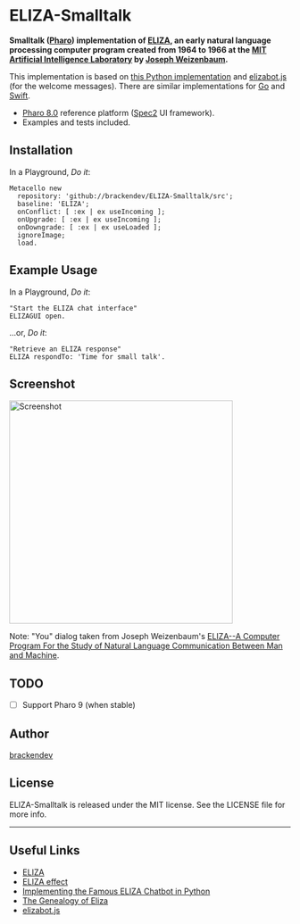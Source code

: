 ELIZA-Smalltalk
===============

**Smalltalk ([Pharo](https://www.pharo.org/)) implementation of [ELIZA](https://en.wikipedia.org/wiki/ELIZA), an early natural language processing computer program created from 1964 to 1966 at the [MIT Artificial Intelligence Laboratory](https://www.csail.mit.edu) by [Joseph Weizenbaum](https://en.wikipedia.org/wiki/Joseph_Weizenbaum).**

This implementation is based on [this Python implementation](https://www.smallsurething.com/implementing-the-famous-eliza-chatbot-in-python/) and [elizabot.js](http://www.masswerk.at/elizabot/) (for the welcome messages). There are similar implementations for [Go](https://github.com/kennysong/goeliza) and [Swift](https://github.com/kennysong/SwiftEliza).

* [Pharo 8.0](https://www.pharo.org/) reference platform ([Spec2](https://astares.blogspot.com/2019/08/spec2.html) UI framework).
* Examples and tests included.

## Installation

In a Playground, _Do it_:

```smalltalk
Metacello new 
  repository: 'github://brackendev/ELIZA-Smalltalk/src';
  baseline: 'ELIZA';
  onConflict: [ :ex | ex useIncoming ];
  onUpgrade: [ :ex | ex useIncoming ];
  onDowngrade: [ :ex | ex useLoaded ];
  ignoreImage;
  load.
```

## Example Usage

In a Playground, _Do it_:

```smalltalk
"Start the ELIZA chat interface"
ELIZAGUI open.
```

...or, _Do it_:

```smalltalk
"Retrieve an ELIZA response"
ELIZA respondTo: 'Time for small talk'.
```

## Screenshot

<img src="https://github.com/brackendev/ELIZA-Smalltalk/raw/master/screenshot.png" alt="Screenshot" width="400"/>

Note: "You" dialog taken from Joseph Weizenbaum's [ELIZA--A Computer Program For the Study of Natural Language Communication Between Man and Machine](http://www.universelle-automation.de/1966_Boston.pdf).

## TODO

- [ ] Support Pharo 9 (when stable)

## Author

[brackendev](https://www.github.com/brackendev)

## License

ELIZA-Smalltalk is released under the MIT license. See the LICENSE file for more info.

- - -

## Useful Links

* [ELIZA](https://en.wikipedia.org/wiki/ELIZA)
* [ELIZA effect](https://en.wikipedia.org/wiki/ELIZA_effect)
* [Implementing the Famous ELIZA Chatbot in Python](https://www.smallsurething.com/implementing-the-famous-eliza-chatbot-in-python/)
* [The Genealogy of Eliza](http://elizagen.org/index.html)
* [elizabot.js](http://www.masswerk.at/elizabot/)
